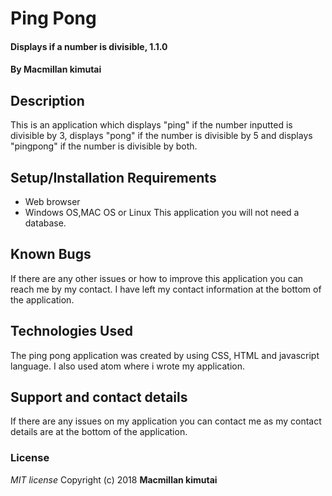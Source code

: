 # Ping Pong
#### Displays if a number is divisible, 1.1.0
#### By **Macmillan kimutai**
## Description
This is an application which displays "ping" if the number inputted is divisible by 3, displays "pong" if the number is divisible by 5 and displays "pingpong" if the number is divisible by both.
## Setup/Installation Requirements
* Web browser
* Windows OS,MAC OS or Linux
This application you will not need a database.
## Known Bugs
If there are any other issues or how to improve this application you can reach me by my contact. I have left my contact information at the bottom of the application.
## Technologies Used
The ping pong application was created by using CSS, HTML and javascript language. I also used  atom where i wrote my application.
## Support and contact details
If there are any issues on my application you can contact me as my contact details are at the bottom of the application.
### License
*MIT license*
Copyright (c) 2018 **Macmillan kimutai**
